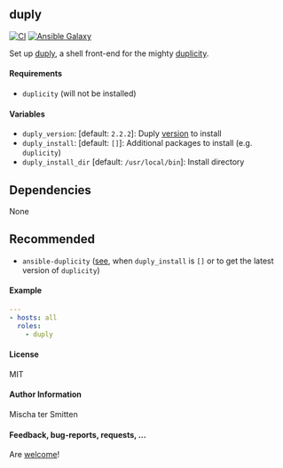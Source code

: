 ## duply

[![CI](https://github.com/Oefenweb/ansible-duply/workflows/CI/badge.svg)](https://github.com/Oefenweb/ansible-duply/actions?query=workflow%3ACI)
[![Ansible Galaxy](http://img.shields.io/badge/ansible--galaxy-duply-blue.svg)](https://galaxy.ansible.com/Oefenweb/duply)

Set up [duply](http://duply.net/), a shell front-end for the mighty [duplicity](http://duplicity.nongnu.org/).

#### Requirements

* `duplicity` (will not be installed)

#### Variables

* `duply_version`: [default: `2.2.2`]: Duply [version](https://github.com/Oefenweb/duply/releases) to install
* `duply_install`: [default: `[]`]: Additional packages to install (e.g. `duplicity`)
* `duply_install_dir` [default: `/usr/local/bin`]: Install directory

## Dependencies

None

## Recommended

* `ansible-duplicity` ([see](https://github.com/Oefenweb/ansible-duplicity), when `duply_install` is `[]` or to get the latest version of `duplicity`)

#### Example

```yaml
---
- hosts: all
  roles:
    - duply
```

#### License

MIT

#### Author Information

Mischa ter Smitten

#### Feedback, bug-reports, requests, ...

Are [welcome](https://github.com/Oefenweb/ansible-duply/issues)!
